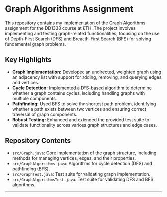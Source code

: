 # Graph Algorithms Assignment

This repository contains my implementation of the Graph Algorithms assignment for the DD1338 course at KTH. The project involves implementing and testing graph-related functionalities, focusing on the use of Depth-First Search (DFS) and Breadth-First Search (BFS) for solving fundamental graph problems.

## Key Highlights

- **Graph Implementation:** Developed an undirected, weighted graph using an adjacency list with support for adding, removing, and querying edges and vertices.
- **Cycle Detection:** Implemented a DFS-based algorithm to determine whether a graph contains cycles, including handling graphs with multiple components.
- **Pathfinding:** Used BFS to solve the shortest path problem, identifying whether a path exists between two vertices and ensuring correct traversal of graph components.
- **Robust Testing:** Enhanced and extended the provided test suite to validate functionality across various graph structures and edge cases.

## Repository Contents

- `src/Graph.java`: Core implementation of the graph structure, including methods for managing vertices, edges, and their properties.
- `src/GraphAlgorithms.java`: Algorithms for cycle detection (DFS) and pathfinding (BFS).
- `src/GraphTest.java`: Test suite for validating graph implementation.
- `src/GraphAlgorithmsTest.java`: Test suite for validating DFS and BFS algorithms.

---
